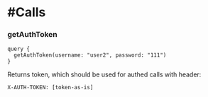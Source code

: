 #Calls
=====
### getAuthToken
```
query {
  getAuthToken(username: "user2", password: "111") 
}
```
Returns token, which should be used for authed calls with header:
```
X-AUTH-TOKEN: [token-as-is]
```
